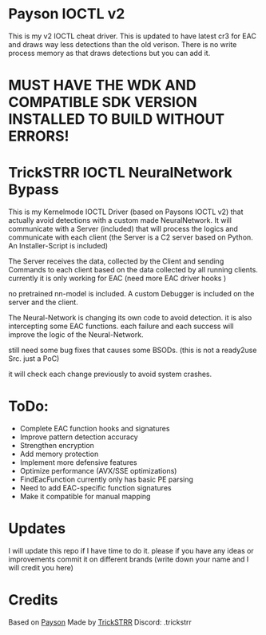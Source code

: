 # Payson IOCTL v2

This is my v2 IOCTL cheat driver. This is updated to have latest cr3 for EAC and draws way less detections than the old verison.
There is no write process memory as that draws detections but you can add it.

# MUST HAVE THE WDK AND COMPATIBLE SDK VERSION INSTALLED TO BUILD WITHOUT ERRORS!

# TrickSTRR IOCTL NeuralNetwork Bypass

This is my Kernelmode IOCTL Driver (based on Paysons IOCTL v2) that actually avoid detections with a custom made NeuralNetwork. 
It will communicate with a Server (included) that will process the logics and communicate with each client (the Server is a C2 server based on Python. An Installer-Script is included)

The Server receives the data, collected by the Client and sending Commands to each client based on the data collected by all running clients. 
currently it is only working for EAC (need more EAC driver hooks )

no pretrained nn-model is included.
A custom Debugger is included on the server and the client.

The Neural-Network is changing its own code to avoid detection. it is also intercepting some EAC functions. 
each failure and each success will improve the logic of the Neural-Network. 

still need some bug fixes that causes some BSODs. (this is not a ready2use Src. just a PoC)

it will check each change previously to avoid system crashes. 


# ToDo:

- Complete EAC function hooks and signatures
- Improve pattern detection accuracy
- Strengthen encryption
- Add memory protection
- Implement more defensive features
- Optimize performance (AVX/SSE optimizations)
- FindEacFunction currently only has basic PE parsing
- Need to add EAC-specific function signatures
- Make it compatible for manual mapping

# Updates

I will update this repo if I have time to do it. please if you have any ideas or improvements commit it on different brands (write down your name and I will credit you here)



# Credits

Based on [Payson](https://github.com/paysonism)
Made by [TrickSTRR](https://github.com/trickstrr)
Discord: .trickstrr
